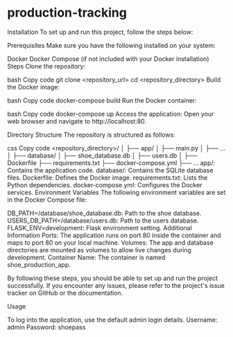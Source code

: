 # production-tracking

Installation
To set up and run this project, follow the steps below:

Prerequisites
Make sure you have the following installed on your system:

Docker
Docker Compose (if not included with your Docker installation)
Steps
Clone the repository:

bash
Copy code
git clone <repository_url>
cd <repository_directory>
Build the Docker image:

bash
Copy code
docker-compose build
Run the Docker container:

bash
Copy code
docker-compose up
Access the application:
Open your web browser and navigate to http://localhost:80.

Directory Structure
The repository is structured as follows:

css
Copy code
<repository_directory>/
│
├── app/
│   ├── main.py
│   ├── ...
│
├── database/
│   ├── shoe_database.db
│   ├── users.db
│
├── Dockerfile
├── requirements.txt
├── docker-compose.yml
├── ...
app/: Contains the application code.
database/: Contains the SQLite database files.
Dockerfile: Defines the Docker image.
requirements.txt: Lists the Python dependencies.
docker-compose.yml: Configures the Docker services.
Environment Variables
The following environment variables are set in the Docker Compose file:

DB_PATH=/database/shoe_database.db: Path to the shoe database.
USERS_DB_PATH=/database/users.db: Path to the users database.
FLASK_ENV=development: Flask environment setting.
Additional Information
Ports: The application runs on port 80 inside the container and maps to port 80 on your local machine.
Volumes: The app and database directories are mounted as volumes to allow live changes during development.
Container Name: The container is named shoe_production_app.

By following these steps, you should be able to set up and run the project successfully. If you encounter any issues, please refer to the project's issue tracker on GitHub or the documentation.

Usage

To log into the application, use the default admin login details.
Username: admin
Password: shoepass
